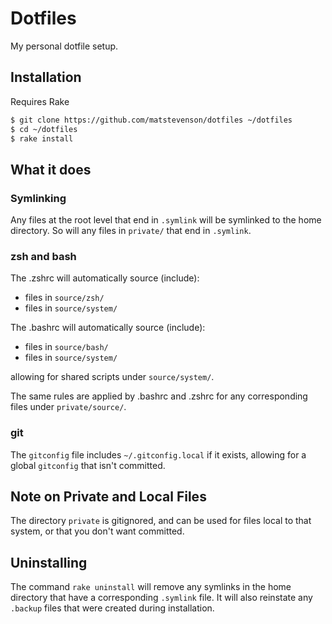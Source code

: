 # Dotfiles

My personal dotfile setup.

## Installation

Requires Rake

```sh
$ git clone https://github.com/matstevenson/dotfiles ~/dotfiles
$ cd ~/dotfiles
$ rake install
```

## What it does

### Symlinking
Any files at the root level that end in `.symlink` will be symlinked to the home directory. So will any files in `private/` that end in `.symlink`.

### zsh and bash
The .zshrc will automatically source (include):
- files in `source/zsh/`
- files in `source/system/`

The .bashrc will automatically source (include):
- files in `source/bash/`
- files in `source/system/`

allowing for shared scripts under `source/system/`.

The same rules are applied by .bashrc and .zshrc for any corresponding files under `private/source/`.

### git
The `gitconfig` file includes `~/.gitconfig.local` if it exists, allowing for a global `gitconfig` that isn't committed.

## Note on Private and Local Files
The directory `private` is gitignored, and can be used for files local to that system, or that you don't want committed.

## Uninstalling
The command `rake uninstall` will remove any symlinks in the home directory that have a corresponding `.symlink` file. It will also reinstate any `.backup` files that were created during installation.


